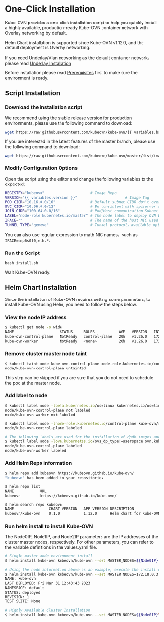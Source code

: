 # One-Click Installation

Kube-OVN provides a one-click installation script to help you quickly install a highly available,
production-ready Kube-OVN container network with Overlay networking by default.

Helm Chart installation is supported since Kube-OVN v1.12.0, and the default deployment is Overlay networking.

If you need Underlay/Vlan networking as the default container network，please read [Underlay Installation](./underlay.en.md)

Before installation please read [Prerequisites](./prepare.en.md) first to make sure the environment is ready.

## Script Installation

### Download the installation script

We recommend using the stable release version for production environments, please use the following command to download:

```bash
wget https://raw.githubusercontent.com/kubeovn/kube-ovn/{{ variables.branch }}/dist/images/install.sh
```

If you are interested in the latest features of the master branch, please use the following command to download:

```bash
wget https://raw.githubusercontent.com/kubeovn/kube-ovn/master/dist/images/install.sh
```

### Modify Configuration Options

Open the script using the editor and change the following variables to the expected:

```bash
REGISTRY="kubeovn"                     # Image Repo 
VERSION="{{ variables.version }}"                      # Image Tag
POD_CIDR="10.16.0.0/16"                # Default subnet CIDR don't overlay with SVC/NODE/JOIN CIDR
SVC_CIDR="10.96.0.0/12"                # Be consistent with apiserver's service-cluster-ip-range
JOIN_CIDR="100.64.0.0/16"              # Pod/Host communication Subnet CIDR, don't overlay with SVC/NODE/POD CIDR
LABEL="node-role.kubernetes.io/master" # The node label to deploy OVN DB
IFACE=""                               # The name of the host NIC used by the container network, or if empty use the NIC that host Node IP in Kubernetes
TUNNEL_TYPE="geneve"                   # Tunnel protocol，available options: geneve, vxlan or stt. stt requires compilation of ovs kernel module
```

You can also use regular expression to math NIC names，such as `IFACE=enp6s0f0,eth.*`.

### Run the Script

`bash install.sh`

Wait Kube-OVN ready.

## Helm Chart Installation

Since the installation of Kube-OVN requires setting some parameters, to install Kube-OVN using Helm, you need to follow the steps below.

### View the node IP address

```bash
$ kubectl get node -o wide
NAME                     STATUS     ROLES           AGE   VERSION   INTERNAL-IP   EXTERNAL-IP   OS-IMAGE             KERNEL-VERSION      CONTAINER-RUNTIME
kube-ovn-control-plane   NotReady   control-plane   20h   v1.26.0   172.18.0.3    <none>        Ubuntu 22.04.1 LTS   5.10.104-linuxkit   containerd://1.6.9
kube-ovn-worker          NotReady   <none>          20h   v1.26.0   172.18.0.2    <none>        Ubuntu 22.04.1 LTS   5.10.104-linuxkit   containerd://1.6.9
```

### Remove cluster master node taint

```bash
$ kubectl taint node kube-ovn-control-plane node-role.kubernetes.io/control-plane:NoSchedule-
node/kube-ovn-control-plane untainted
```

This step can be skipped if you are sure that you do not need to schedule the pod at the master node.

### Add label to node

```bash
$ kubectl label node -lbeta.kubernetes.io/os=linux kubernetes.io/os=linux --overwrite
node/kube-ovn-control-plane not labeled
node/kube-ovn-worker not labeled

$ kubectl label node -lnode-role.kubernetes.io/control-plane kube-ovn/role=master --overwrite
node/kube-ovn-control-plane labeled

# The following labels are used for the installation of dpdk images and can be ignored in non-dpdk cases
$ kubectl label node -lovn.kubernetes.io/ovs_dp_type!=userspace ovn.kubernetes.io/ovs_dp_type=kernel --overwrite
node/kube-ovn-control-plane labeled
node/kube-ovn-worker labeled
```

### Add Helm Repo information

```bash
$ helm repo add kubeovn https://kubeovn.github.io/kube-ovn/
"kubeovn" has been added to your repositories

$ helm repo list
NAME            URL
kubeovn         https://kubeovn.github.io/kube-ovn/

$ helm search repo kubeovn
NAME                CHART VERSION   APP VERSION DESCRIPTION
kubeovn/kube-ovn    0.1.0           1.12.0      Helm chart for Kube-OVN
```

### Run helm install to install Kube-OVN

The Node0IP, Node1IP, and Node2IP parameters are the IP addresses of the cluster master nodes, respectively. For other parameters, you can refer to the variable definitions in the values.yaml file.

```bash
# Single master node environment install
$ helm install kube-ovn kubeovn/kube-ovn --set MASTER_NODES=${Node0IP}

# Using the node information above as an example, execute the install command
$ helm install kube-ovn kubeovn/kube-ovn --set MASTER_NODES=172.18.0.3
NAME: kube-ovn
LAST DEPLOYED: Fri Mar 31 12:43:43 2023
NAMESPACE: default
STATUS: deployed
REVISION: 1
TEST SUITE: None

# Highly Available Cluster Installation
$ helm install kube-ovn kubeovn/kube-ovn --set MASTER_NODES=${Node0IP}\,${Node1IP}\,${Node2IP}
```
